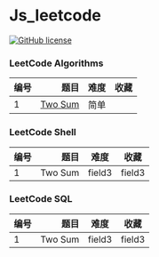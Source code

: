 # Js_leetcode
[![GitHub license](https://img.shields.io/github/license/mashape/apistatus.svg)](https://github.com/dnshi/Leetcode/blob/master/LICENSE.md)

### LeetCode Algorithms
| 编号      |     题目 |   难度   |   收藏   |
| :-------- | --------:| :------: | :------: |
| 1    |   [Two Sum](https://leetcode-cn.com/problems/two-sum/) |  简单  |     |

### LeetCode Shell
| 编号      |     题目 |   难度   |   收藏   |
| :-------- | --------:| :------: | :------: |
| 1    |   Two Sum |  field3  |  field3  |

### LeetCode SQL
| 编号      |     题目 |   难度   |   收藏   |
| :-------- | --------:| :------: | :------: |
| 1    |   Two Sum |  field3  |  field3  |
